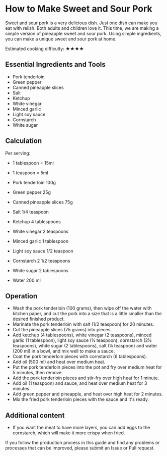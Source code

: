 # How to Make Sweet and Sour Pork

Sweet and sour pork is a very delicious dish. Just one dish can make you eat with relish. Both adults and children love it. This time, we are making a simple version of pineapple sweet and sour pork. Using simple ingredients, you can make a unique sweet and sour pork at home.

Estimated cooking difficulty: ★★★★

## Essential Ingredients and Tools

- Pork tenderloin
- Green pepper
- Canned pineapple slices
- Salt
- Ketchup
- White vinegar
- Minced garlic
- Light soy sauce
- Cornstarch
- White sugar

## Calculation

Per serving:

- 1 tablespoon = 15ml
- 1 teaspoon = 5ml

- Pork tenderloin 100g
- Green pepper 25g
- Canned pineapple slices 75g
- Salt 1/4 teaspoon
- Ketchup 4 tablespoons
- White vinegar 2 teaspoons
- Minced garlic 1 tablespoon
- Light soy sauce 1/2 teaspoon
- Cornstarch 2 1/2 teaspoons
- White sugar 2 tablespoons
- Water 200 ml

## Operation

- Wash the pork tenderloin (100 grams), then wipe off the water with kitchen paper, and cut the pork into a size that is a little smaller than the desired finished product.
- Marinate the pork tenderloin with salt (1/2 teaspoon) for 20 minutes.
- Cut the pineapple slices (75 grams) into pieces.
- Add ketchup (4 tablespoons), white vinegar (2 teaspoons), minced garlic (1 tablespoon), light soy sauce (½ teaspoon), cornstarch (2½ teaspoons), white sugar (2 tablespoons), salt (¼ teaspoon) and water (200 ml) in a bowl, and mix well to make a sauce.
- Coat the pork tenderloin pieces with cornstarch (6 tablespoons).
- Add oil (500 ml) and heat over medium heat.
- Put the pork tenderloin pieces into the pot and fry over medium heat for 5 minutes, then remove.
- Add the pork tenderloin pieces and stir-fry over high heat for 1 minute.
- Add oil (1 teaspoon) and sauce, and heat over medium heat for 3 minutes.
- Add green pepper and pineapple, and heat over high heat for 2 minutes.
- Mix the fried pork tenderloin pieces with the sauce and it's ready.

## Additional content

- If you want the meat to have more layers, you can add eggs to the cornstarch, which will make it more crispy when fried.

If you follow the production process in this guide and find any problems or processes that can be improved, please submit an Issue or Pull request.
